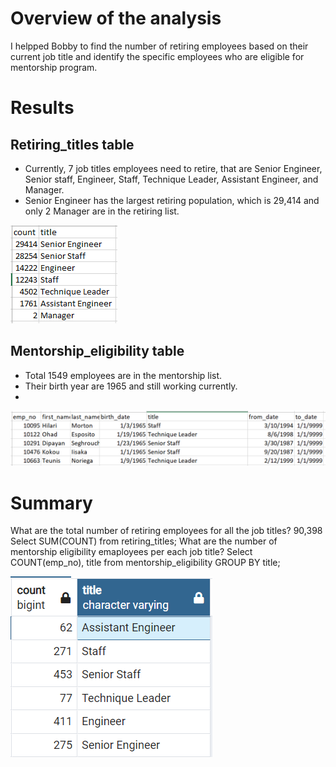# Overview of the analysis
I helpped Bobby to find the number of retiring employees based on their current job title and identify the specific employees who are eligible for mentorship program. 

# Results
## Retiring_titles table
- Currently, 7 job titles employees need to retire, that are Senior Engineer, Senior staff, Engineer, Staff, Technique Leader, Assistant Engineer, and Manager.
- Senior Engineer has the largest retiring population, which is 29,414 and only 2 Manager are in the retiring list.

![](retiring_titles.PNG)
## Mentorship_eligibility table
- Total 1549 employees are in the mentorship list. 
- Their birth year are 1965 and still working currently.
- 
![](Mentorship_eligibility.PNG)
# Summary
What are the total number of retiring employees for all the job titles? 90,398
Select SUM(COUNT) from retiring_titles;
What are the number of mentorship eligibility emaployees per each job title?
Select COUNT(emp_no), title 
from mentorship_eligibility
GROUP BY title;

![](summary_question.PNG)

